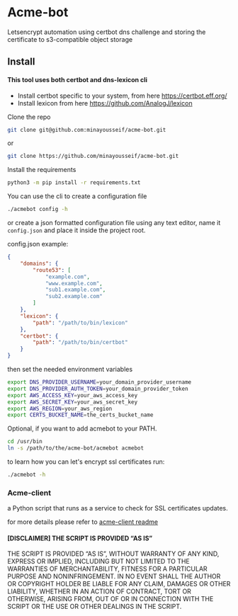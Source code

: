 # Acme-bot
Letsencrypt automation using certbot dns challenge and storing the certificate to s3-compatible object storage

## Install

#### This tool uses both certbot and dns-lexicon cli

- Install certbot specific to your system, from here https://certbot.eff.org/
- Install lexicon from here https://github.com/AnalogJ/lexicon

Clone the repo
```bash
git clone git@github.com:minayousseif/acme-bot.git
```

or 

```bash
git clone https://github.com/minayousseif/acme-bot.git
```

Install the requirements

```bash
python3 -m pip install -r requirements.txt
```

You can use the cli to create a configuration file

```bash
./acmebot config -h
```
or create a json formatted configuration file using any text editor, name it `config.json` and place it inside the project root.

config.json example:
```json
{
    "domains": {
        "route53": [
            "example.com", 
            "www.example.com", 
            "sub1.example.com",
            "sub2.example.com"
        ]
    }, 
    "lexicon": {
        "path": "/path/to/bin/lexicon"
    }, 
    "certbot": {
        "path": "/path/to/bin/certbot"
    }
}
```

then set the needed environment variables
```bash
export DNS_PROVIDER_USERNAME=your_domain_provider_username
export DNS_PROVIDER_AUTH_TOKEN=your_domain_provider_token
export AWS_ACCESS_KEY=your_aws_access_key
export AWS_SECRET_KEY=your_aws_secret_key
export AWS_REGION=your_aws_region
export CERTS_BUCKET_NAME=the_certs_bucket_name
```

Optional, if you want to add acmebot to your PATH.

```bash
cd /usr/bin
ln -s /path/to/the/acme-bot/acmebot acmebot
```

to learn how you can let's encrypt ssl certificates run:

```bash
./acmebot -h
```

### Acme-client
a Python script that runs as a service to check for SSL certificates updates.

for more details please refer to [acme-client readme](/client/README.md)


#### [DISCLAIMER] THE SCRIPT IS PROVIDED “AS IS”
THE SCRIPT IS PROVIDED “AS IS”, WITHOUT WARRANTY OF ANY KIND, EXPRESS OR IMPLIED, INCLUDING BUT NOT LIMITED TO THE WARRANTIES OF MERCHANTABILITY, FITNESS FOR A PARTICULAR PURPOSE AND NONINFRINGEMENT. IN NO EVENT SHALL THE AUTHOR OR COPYRIGHT HOLDER BE LIABLE FOR ANY CLAIM, DAMAGES OR OTHER LIABILITY, WHETHER IN AN ACTION OF CONTRACT, TORT OR OTHERWISE, ARISING FROM, OUT OF OR IN CONNECTION WITH THE SCRIPT OR THE USE OR OTHER DEALINGS IN THE SCRIPT.




